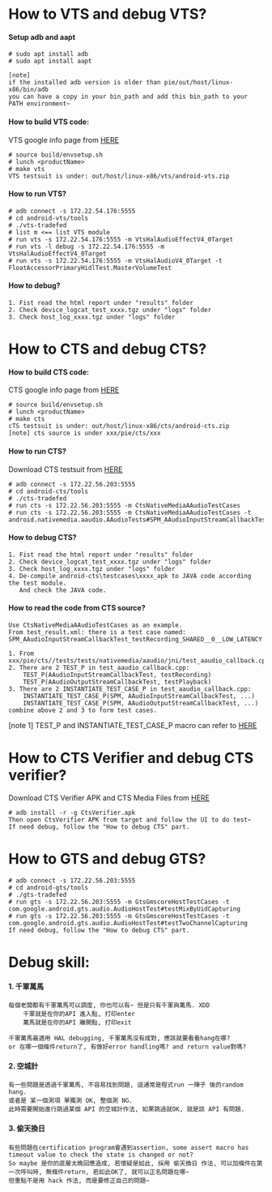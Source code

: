 # How to VTS and debug VTS?
#### Setup adb and aapt
    # sudo apt install adb
    # sudo apt install aapt
    
    [note] 
    if the installed adb version is older than pie/out/host/linux-x86/bin/adb
    you can have a copy in your bin_path and add this bin_path to your PATH environment~
    
#### How to build VTS code:  
VTS google info page from [HERE](https://source.android.com/compatibility/vts/systems)  

    # source build/envsetup.sh
    # lunch <productName>
    # make vts
    VTS testsuit is under: out/host/linux-x86/vts/android-vts.zip

#### How to run VTS?  
    # adb connect -s 172.22.54.176:5555
    # cd android-vts/tools
    # ./vts-tradefed
    # list m <== list VTS module
    # run vts -s 172.22.54.176:5555 -m VtsHalAudioEffectV4_0Target
    # run vts -l debug -s 172.22.54.176:5555 -m VtsHalAudioEffectV4_0Target
    # run vts -s 172.22.54.176:5555 -m VtsHalAudioV4_0Target -t FloatAccessorPrimaryHidlTest.MasterVolumeTest
    
#### How to debug?
    1. Fist read the html report under "results" folder
    2. Check device_logcat_test_xxxx.tgz under "logs" folder
    3. Check host_log_xxxx.tgz under "logs" folder
    
# How to CTS and debug CTS?
#### How to build CTS code:  
CTS google info page from [HERE](https://source.android.com/compatibility/cts/development)  

    # source build/envsetup.sh
    # lunch <productName>
    # make cts
    cTS testsuit is under: out/host/linux-x86/cts/android-cts.zip
    [note] cts source is under xxx/pie/cts/xxx
    
#### How to run CTS? 
Download CTS testsuit from [HERE](https://source.android.com/compatibility/cts/downloads)  

    # adb connect -s 172.22.56.203:5555
    # cd android-cts/tools
    # ./cts-tradefed
    # run cts -s 172.22.56.203:5555 -m CtsNativeMediaAAudioTestCases
    # run cts -s 172.22.56.203:5555 -m CtsNativeMediaAAudioTestCases -t android.nativemedia.aaudio.AAudioTests#SPM_AAudioInputStreamCallbackTest_testRecording_SHARED__0__DEFAULT
    
#### How to debug CTS? 
    1. Fist read the html report under "results" folder
    2. Check device_logcat_test_xxxx.tgz under "logs" folder
    3. Check host_log_xxxx.tgz under "logs" folder
    4. De-compile android-cts\testcases\xxxx_apk to JAVA code according the test module.
       And check the JAVA code.

#### How to read the code from CTS source?
    Use CtsNativeMediaAAudioTestCases as an example.
    From test_result.xml: there is a test case named:
    SPM_AAudioInputStreamCallbackTest_testRecording_SHARED__0__LOW_LATENCY
    
    1. From xxx/pie/cts//tests/tests/nativemedia/aaudio/jni/test_aaudio_callback.cpp
    2. There are 2 TEST_P in test_aaudio_callback.cpp:
        TEST_P(AAudioInputStreamCallbackTest, testRecording)
        TEST_P(AAudioOutputStreamCallbackTest, testPlayback)
    3. There are 2 INSTANTIATE_TEST_CASE_P in test_aaudio_callback.cpp:
        INSTANTIATE_TEST_CASE_P(SPM, AAudioInputStreamCallbackTest, ...)
        INSTANTIATE_TEST_CASE_P(SPM, AAudioOutputStreamCallbackTest, ...)
    combine above 2 and 3 to form test cases.
[note 1] TEST_P and INSTANTIATE_TEST_CASE_P macro can refer to [HERE](https://github.com/abseil/googletest/blob/master/googletest/docs/advanced.md)

# How to CTS Verifier and debug CTS verifier?
Download  CTS Verifier APK and CTS Media Files from [HERE](https://source.android.com/compatibility/cts/verifier)

    # adb install -r -g CtsVerifier.apk
    Then open CtsVerifier APK from target and follow the UI to do test~
    If need debug, follow the "How to debug CTS" part.
# How to GTS and debug GTS?
    # adb connect -s 172.22.56.203:5555
    # cd android-gts/tools
    # ./gts-tradefed 
    # run gts -s 172.22.56.203:5555 -m GtsGmscoreHostTestCases -t com.google.android.gts.audio.AudioHostTest#testMixByUidCapturing
    # run gts -s 172.22.56.203:5555 -m GtsGmscoreHostTestCases -t com.google.android.gts.audio.AudioHostTest#testTwoChannelCapturing
    If need debug, follow the "How to debug CTS" part.
    
# Debug skill:
#### 1. 千軍萬馬
    每個老闆都有千軍萬馬可以調度, 你也可以有~ 但是只有千軍與萬馬. XDD
        千軍就是在你的API 進入點, 打印enter
        萬馬就是在你的API 離開點, 打印exit
        
    千軍萬馬最適用 HAL debugging, 千軍萬馬沒有成對, 應該就要看看hang在哪? 
    or 在哪一個條件return了, 有做好error handling嗎? and return value對嗎?
    
#### 2. 空城計
    有一些問題是透過千軍萬馬, 不容易找到問題, 這通常是程式run 一陣子 後的random hang.
    或者是 某一個測項 單獨測 OK, 整個測 NG.
    此時需要開始進行跳過某個 API 的空城計作法, 如果跳過就OK, 就是該 API 有問題.
    
#### 3. 偷天換日
    有些問題在certification program會遇到assertion, some assert macro has timeout value to check the state is changed or not?
    So maybe 是你的底層太晚回應造成, 若懷疑是如此, 採用 偷天換日 作法, 可以加條件在第一次呼叫時, 無條件return, 若如此OK了, 就可以正名問題在哪~
    但重點不是用 hack 作法, 而是要修正自己的問題~
